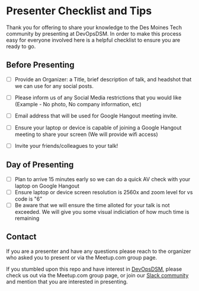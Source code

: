 # Presenter Checklist and Tips

Thank you for offering to share your knowledge to the Des Moines Tech community by presenting at DevOpsDSM.  In order to make this process easy for everyone involved here is a helpful checklist to ensure you are ready to go. 

## Before Presenting
- [ ] Provide an Organizer: a Title, brief description of talk, and headshot that we can use for any social posts.
- [ ] Please inform us of any Social Media restrictions that you would like (Example - No photo, No company information, etc)
- [ ] Email address that will be used for Google Hangout meeting invite.
- [ ] Ensure your laptop or device is capable of joining a Google Hangout meeting to share your screen (We will provide wifi access)
- [ ] Invite your friends/colleagues to your talk!


## Day of Presenting
- [ ] Plan to arrive 15 minutes early so we can do a quick AV check with your laptop on Google Hangout
- [ ] Ensure laptop or device screen resolution is 2560x and zoom level for vs code is "6"
- [ ] Be aware that we will ensure the time alloted for your talk is not exceeded. We will give you some visual indiciation of how much time is remaining

## Contact

If you are a presenter and have any questions please reach to the organizer who asked you to present or via the Meetup.com group page.

If you stumbled upon this repo and have interest in [DevOpsDSM](https://www.devopsdsm.com), please check us out via the Meetup.com group page, or join our [Slack community](https://bit.ly/Join-DevOpsDSM-Slack) and mention that you are interested in presenting.


